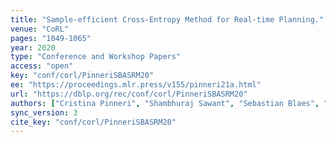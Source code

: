 ```yaml
---
title: "Sample-efficient Cross-Entropy Method for Real-time Planning."
venue: "CoRL"
pages: "1049-1065"
year: 2020
type: "Conference and Workshop Papers"
access: "open"
key: "conf/corl/PinneriSBASRM20"
ee: "https://proceedings.mlr.press/v155/pinneri21a.html"
url: "https://dblp.org/rec/conf/corl/PinneriSBASRM20"
authors: ["Cristina Pinneri", "Shambhuraj Sawant", "Sebastian Blaes", "Jan Achterhold", "Joerg Stueckler", "Michal Rol\u00ednek", "Georg Martius"]
sync_version: 3
cite_key: "conf/corl/PinneriSBASRM20"
---
```

